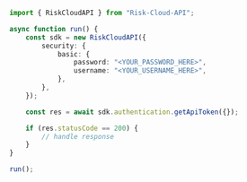 <!-- Start SDK Example Usage [usage] -->
```typescript
import { RiskCloudAPI } from "Risk-Cloud-API";

async function run() {
    const sdk = new RiskCloudAPI({
        security: {
            basic: {
                password: "<YOUR_PASSWORD_HERE>",
                username: "<YOUR_USERNAME_HERE>",
            },
        },
    });

    const res = await sdk.authentication.getApiToken({});

    if (res.statusCode == 200) {
        // handle response
    }
}

run();

```
<!-- End SDK Example Usage [usage] -->